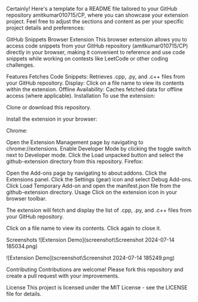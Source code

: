 
Certainly! Here's a template for a README file tailored to your GitHub repository amitkumar010715/CP, where you can showcase your extension project. Feel free to adjust the sections and content as per your specific project details and preferences:

GitHub Snippets Browser Extension
This browser extension allows you to access code snippets from your GitHub repository (amitkumar010715/CP) directly in your browser, making it convenient to reference and use code snippets while working on contests like LeetCode or other coding challenges.

Features
Fetches Code Snippets: Retrieves .cpp, .py, and .c++ files from your GitHub repository.
Display: Click on a file name to view its contents within the extension.
Offline Availability: Caches fetched data for offline access (where applicable).
Installation
To use the extension:

Clone or download this repository.

Install the extension in your browser:

Chrome:

Open the Extension Management page by navigating to chrome://extensions.
Enable Developer Mode by clicking the toggle switch next to Developer mode.
Click the Load unpacked button and select the github-extension directory from this repository.
Firefox:

Open the Add-ons page by navigating to about:addons.
Click the Extensions panel.
Click the Settings (gear) icon and select Debug Add-ons.
Click Load Temporary Add-on and open the manifest.json file from the github-extension directory.
Usage
Click on the extension icon in your browser toolbar.

The extension will fetch and display the list of .cpp, .py, and .c++ files from your GitHub repository.

Click on a file name to view its contents. Click again to close it.

Screenshots
![Extension Demo](screenshot\Screenshot 2024-07-14 185034.png)



![Extension Demo](screenshot\Screenshot 2024-07-14 185249.png)




Contributing
Contributions are welcome! Please fork this repository and create a pull request with your improvements.

License
This project is licensed under the MIT License - see the LICENSE file for details.